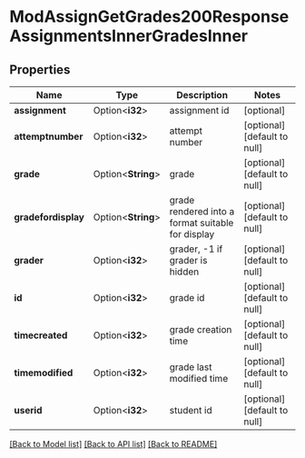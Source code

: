 # ModAssignGetGrades200ResponseAssignmentsInnerGradesInner

## Properties

Name | Type | Description | Notes
------------ | ------------- | ------------- | -------------
**assignment** | Option<**i32**> | assignment id | [optional]
**attemptnumber** | Option<**i32**> | attempt number | [optional][default to null]
**grade** | Option<**String**> | grade | [optional][default to null]
**gradefordisplay** | Option<**String**> | grade rendered into a format suitable for display | [optional][default to null]
**grader** | Option<**i32**> | grader, -1 if grader is hidden | [optional][default to null]
**id** | Option<**i32**> | grade id | [optional][default to null]
**timecreated** | Option<**i32**> | grade creation time | [optional][default to null]
**timemodified** | Option<**i32**> | grade last modified time | [optional][default to null]
**userid** | Option<**i32**> | student id | [optional][default to null]

[[Back to Model list]](../README.md#documentation-for-models) [[Back to API list]](../README.md#documentation-for-api-endpoints) [[Back to README]](../README.md)


